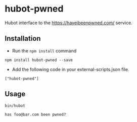hubot-pwned
================

Hubot interface to the https://haveibeenpwned.com/ service.
## Installation


* Run the ```npm install``` command

```
npm install hubot-pwned --save
```

* Add the following code in your external-scripts.json file.

```
["hubot-pwned"]
```

## Usage

```
bin/hubot

has foo@bar.com been pwned?
```

